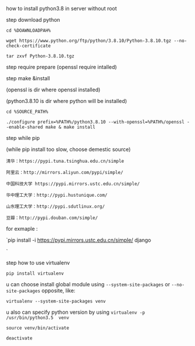 how to install python3.8 in server without root

step download python

`cd %DOAWNLOADPAH%`

`wget https://www.python.org/ftp/python/3.8.10/Python-3.8.10.tgz --no-check-certificate`

`tar zxvf Python-3.8.10.tgz `

step require prepare 
(openssl require intalled)

step make &install 

(openssl is dir where openssl installed) 

(python3.8.10 is dir where python will be installed)

`cd %SOURCE_PATH%`

`./configure prefix=%PATH%/python3.8.10 --with-openssl=%PATH%/openssl --enable-shared
make & make install`

step while pip

(while pip install too slow, choose demestic source) 


`清华：https://pypi.tuna.tsinghua.edu.cn/simple`

`阿里云：http://mirrors.aliyun.com/pypi/simple/`

`中国科技大学 https://pypi.mirrors.ustc.edu.cn/simple/`

`华中理工大学：http://pypi.hustunique.com/`

`山东理工大学：http://pypi.sdutlinux.org/ `

`豆瓣：http://pypi.douban.com/simple/`

for exmaple :

`pip install -i https://pypi.mirrors.ustc.edu.cn/simple/ django

`

step how to use virtualenv

`pip install virtualenv`

u can choose install global module using `--system-site-packages` or `--no-site-packages` opposite, like:

`virtualenv --system-site-packages venv`

u also can specify python version by using 
`virtualenv -p /usr/bin/python3.5  venv`

`source venv/bin/activate`

`deactivate`


